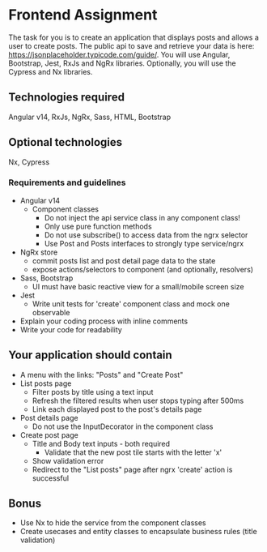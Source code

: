 # Frontend Assignment
The task for you is to create an application that displays posts and allows a user to create posts.  The public api to save and retrieve your data is here: https://jsonplaceholder.typicode.com/guide/.  You will use Angular, Bootstrap, Jest, RxJs and NgRx libraries.  Optionally, you will use the Cypress and Nx libraries.

## Technologies required
Angular v14, RxJs, NgRx, Sass, HTML, Bootstrap

## Optional technologies
Nx, Cypress

### Requirements and guidelines
- Angular v14
  - Component classes
    - Do not inject the api service class in any component class!
    - Only use pure function methods
    - Do not use subscribe() to access data from the ngrx selector
    - Use Post and Posts interfaces to strongly type service/ngrx
- NgRx store
  - commit posts list and post detail page data to the state
  - expose actions/selectors to component (and optionally, resolvers)
- Sass, Bootstrap
  - UI must have basic reactive view for a small/mobile screen size
- Jest
  - Write unit tests for 'create' component class and mock one observable
- Explain your coding process with inline comments
- Write your code for readability

## Your application should contain
- A menu with the links: "Posts" and "Create Post"
- List posts page
	- Filter posts by title using a text input 
	- Refresh the filtered results when user stops typing after 500ms
  - Link each displayed post to the post's details page
- Post details page
  - Do not use the InputDecorator in the component class
- Create post page
  - Title and Body text inputs - both required
	- Validate that the new post tile starts with the letter 'x'
  - Show validation error
  - Redirect to the "List posts" page after ngrx 'create' action is successful


## Bonus
- Use Nx to hide the service from the component classes
- Create usecases and entity classes to encapsulate business rules (title validation)


